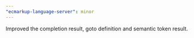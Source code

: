 ```yaml
---
"ecmarkup-language-server": minor
---
```


Improved the completion result, goto definition and semantic token result.
